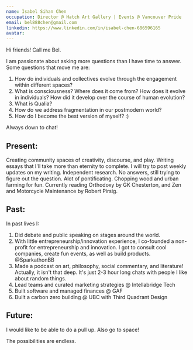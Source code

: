 ```yaml
---
name: Isabel Sihan Chen
occupation: Director @ Hatch Art Gallery | Events @ Vancouver Pride
email: bel888chen@gmail.com
linkedin: https://www.linkedin.com/in/isabel-chen-686596165
avatar:
---
```


Hi friends! Call me Bel.

I am passionate about asking more questions than I have time to answer. Some questions that move me are:

1. How do individuals and collectives evolve through the engagement within different spaces?
2. What is consciousness? Where does it come from? How does it evolve in individuals? How did it develop over the course of human evolution?
3. What is Qualia?
4. How do we address fragmentation in our postmodern world?
5. How do I become the best version of myself? :)

Always down to chat!

## Present:

Creating community spaces of creativity, discourse, and play. Writing essays that I'll take more than eternity to complete. I will try to post weekly updates on my writing. Independent research. No answers, still trying to figure out the question. Alot of pontificating. Chopping wood and urban farming for fun. Currently reading Orthodoxy by GK Chesterton, and Zen and Motorcycle Maintenance by Robert Pirsig.

## Past:

In past lives I:

1. Did debate and public speaking on stages around the world.
2. With little entrepreneurship/innovation experience, I co-founded a non-profit for entrepreneurship and innovation. I got to consult cool companies, create fun events, as well as build products. @SparkathonBB
3. Made a podcast on art, philosophy, social commentary, and literature! Actually, it isn't that deep. It's just 2-3 hour long chats with people I like about random things.
4. Lead teams and curated marketing strategies @ Intellabridge Tech
5. Built software and managed finances @ GAF
6. Built a carbon zero building @ UBC with Third Quadrant Design

## Future:

I would like to be able to do a pull up. Also go to space!

The possibilities are endless.
